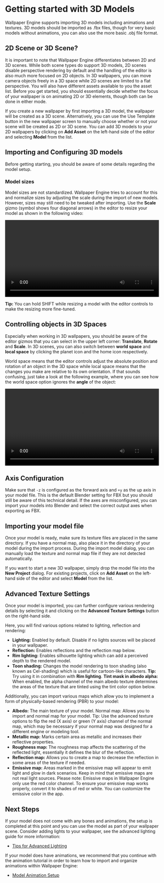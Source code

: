 # Getting started with 3D Models

Wallpaper Engine supports importing 3D models including animations and textures. 3D models should be imported as .fbx files, though for very basic models without animations, you can also use the more basic .obj file format.

## 2D Scene or 3D Scene?

It is important to note that Wallpaper Engine differentiates between 2D and 3D scenes. While both scene types do support 3D models, 2D scenes disable perspective rendering by default and the handling of the editor is also much more focused on 2D objects. In 3D wallpapers, you can move camera objects freely in a 3D space while 2D scenes are limited to a flat perspective. You will also have different assets available to you the asset list. Before you get started, you should essentially decide whether the focus of your wallpaper is on animating 2D or 3D elements, though both can be done in either mode.

If you create a new wallpaper by first importing a 3D model, the wallpaper will be created as a 3D scene. Alternatively, you can use the Use Template button in the new wallpaper screen to manually choose whether or not your scene will be created as 2D or 3D scene. You can add 3D models to your 2D wallpapers by clicking on **Add Asset** on the left-hand side of the editor and selecting **Model** from the list.

## Importing and Configuring 3D models

Before getting starting, you should be aware of some details regarding the model setup.

### Model sizes

Model sizes are not standardized. Wallpaper Engine tries to account for this and normalize sizes by adjusting the scale during the import of new models. However, sizes may still need to be tweaked after importing. Use the **Scale** gizmo (symbol shows four diagonal arrows) in the editor to resize your model as shown in the following video:

<video width="100%" controls loop>
  <source :src="$withBase('/videos/model_resize.mp4')" type="video/mp4">
  Your browser does not support the video tag.
</video>

**Tip:** You can hold SHIFT while resizing a model with the editor controls to make the resizing more fine-tuned.

## Controlling objects in 3D Spaces

Especially when working in 3D wallpapers, you should be aware of the editor gizmos that you can select in the upper left corner: **Translate**, **Rotate** and **Scale**. In 3D scenes, you can also switch between **world space** and **local space** by clicking the planet icon and the home icon respectively.

World space means that the editor controls adjust the absolute position and rotation of an object in the 3D space while local space means that the changes you make are relative to its own orientation. If that sounds confusing, just take a look at the following example, where you can see how the world space option ignores the **angle** of the object:

<video width="100%" controls loop>
  <source :src="$withBase('/videos/local_world_space_controls.mp4')" type="video/mp4">
  Your browser does not support the video tag.
</video>

## Axis Configuration

Make sure that `-z` is configured as the forward axis and `+y` as the up axis in your model file. This is the default Blender setting for FBX but you should still be aware of this technical detail. If the axes are misconfigured, you can import your models into Blender and select the correct output axes when exporting as FBX.

## Importing your model file

Once your model is ready, make sure its texture files are placed in the same directory. If you have a normal map, also place it in the directory of your model during the import process. During the import model dialog, you can manually load the texture and normal map file if they are not detected automatically.

If you want to start a new 3D wallpaper, simply drop the model file into the **New Project** dialog. For existing projects, click on **Add Asset** on the left-hand side of the editor and select **Model** from the list.

## Advanced Texture Settings

Once your model is imported, you can further configure various rendering details by selecting it and clicking on the **Advanced Texture Settings** button on the right-hand side.

Here, you will find various options related to lighting, reflection and rendering:

- **Lighting:** Enabled by default. Disable if no lights sources will be placed in your wallpaper.
- **Reflection:** Enables reflections and the reflection map below.
- **Rim lighting:** Enables silhouette lighting which can add a perceived depth to the rendered model.
- **Toon shading:** Changes the model rendering to toon shading (also known as Cel-shading) which is useful for cartoon-like characters. **Tip:** Try using it in combination with **Rim lighting**.
**Tint mask in albedo alpha:** When enabled, the alpha channel of the main albedo texture determines the areas of the texture that are tinted using the tint color option below.

Additionally, you can import various maps which allow you to implement a form of physically-based rendering (PBR) to your model:

- **Albedo:** The main texture of your model.
Normal map: Allows you to import and normal map for your model. Tip: Use the advanced texture options to flip the red (X axis) or green (Y axis) channel of the normal map, which may be necessary if your normal map was designed for a different engine or modeling tool.
- **Metallic map:** Marks certain area as metallic and increases their reflective properties.
- **Roughness map:** The roughness map affects the scattering of the reflected light, essentially it defines the blur of the reflection.
- **Reflection map:** Allows you to create a map to decrease the reflection in some areas of the texture if needed.
- **Emissive map:** Areas marked in the emissive map will appear to emit light and glow in dark scenarios. Keep in mind that emissive maps are not real light sources. Please note: Emissive maps in Wallpaper Engine only use the red color channel. To ensure your emissive map works properly, convert it to shades of red or white. You can customize the emissive color in the app.

## Next Steps

If your model does not come with any bones and animations, the setup is completed at this point and you can use the model as part of your wallpaper scene. Consider adding lights to your wallpaper, see the advanced lighting guide for more information:

- [Tips for Advanced Lighting](/wallpaper-engine-docs/scene/lighting/lights)

If your model does have animations, we recommend that you continue with the animation tutorial in order to learn how to import and organize animations within Wallpaper Engine:

- [Model Animation Setup](/wallpaper-engine-docs/scene/models/animation)